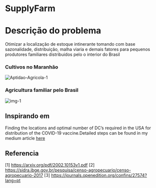 # SupplyFarm

# Descrição do problema
Otimizar a localização de estoque intinerante tomando com base sazonalidade, distribuição, malha viaria e demais fatores para pequenos produtores familiares distribuidos pelo o interior do Brasil
### Cultivos no Maranhão
![Aptidao-Agricola-1](https://user-images.githubusercontent.com/43246444/174458982-93387cb6-409c-4316-b0dc-c89ca9439f25.png)


### Agricultura familiar pelo Brasil
![img-1](https://user-images.githubusercontent.com/43246444/174459001-88a3f5a9-f891-4d6c-95dc-6b2fcab309e4.png)

## Inspirando em
Finding the locations and optimal number of DC’s required in the USA for distribution of the COVID-19 vaccine.Detailed steps can be found in my medium article [here](https://towardsdatascience.com/determining-optimal-distribution-centers-locations-using-weighted-k-means-1dd099726307)

## Referencia
[1] https://arxiv.org/pdf/2002.10153v1.pdf
[2] https://sidra.ibge.gov.br/pesquisa/censo-agropecuario/censo-agropecuario-2017
[3] https://journals.openedition.org/confins/27574?lang=pt
